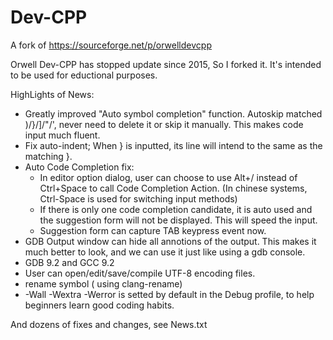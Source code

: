 # Dev-CPP
A fork of https://sourceforge.net/p/orwelldevcpp

Orwell Dev-CPP has stopped update since 2015, So I forked it. 
It's intended to be used for eductional purposes.

HighLights of News:
 * Greatly improved "Auto symbol completion" function. Autoskip matched )/}/]/"/', never need to delete it or skip it manually. This makes code input much fluent.
 * Fix auto-indent; When } is inputted, its line will intend to the same as the matching }.
 * Auto Code Completion fix:
   * In editor option dialog, user can choose to use Alt+/ instead of Ctrl+Space to call Code Completion Action. (In chinese systems, Ctrl-Space is used for switching input methods)
   * If there is only one code completion candidate, it is auto used and the suggestion form will not be displayed. This will speed the input.
   * Suggestion form can capture TAB keypress event now.
 * GDB Output window can hide all annotions of the output. This makes it much better to look, and we can use it just like using a gdb console.
 * GDB 9.2 and GCC 9.2
 * User can open/edit/save/compile UTF-8 encoding files.
 * rename symbol ( using clang-rename)
 * -Wall -Wextra -Werror is setted by default in the Debug profile, to help beginners learn good coding habits.
 
And dozens of fixes and changes, see News.txt  
